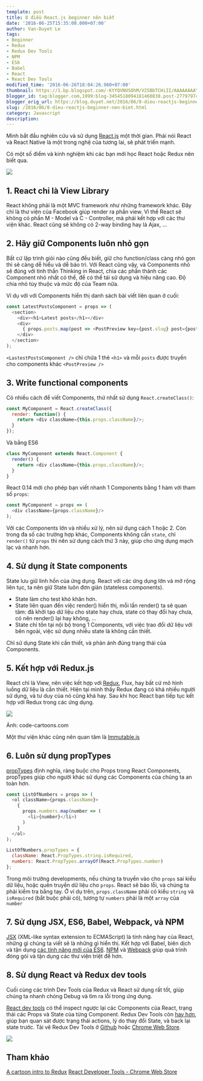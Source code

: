 ```yaml
---
template: post
title: 8 điều React.js beginner nên biết
date: '2016-06-25T15:35:00.000+07:00'
author: Van-Duyet Le
tags:
- Beginner
- Redux
- Redux Dev Tools
- NPM
- ES6
- Babel
- React
- React Dev Tools
modified_time: '2016-06-26T18:04:26.960+07:00'
thumbnail: https://1.bp.blogspot.com/-KtYQVNUSOhM/V25BbTCHiII/AAAAAAAAYQk/-9QPfR5wy5ImvMrLutGZEklZSuz-0IZkgCK4B/s1600/1-MG736zGtLMBbSkhwu4D3cA.png
blogger_id: tag:blogger.com,1999:blog-3454518094181460838.post-2779797443065449271
blogger_orig_url: https://blog.duyet.net/2016/06/8-dieu-reactjs-beginner-nen-biet.html
slug: /2016/06/8-dieu-reactjs-beginner-nen-biet.html
category: Javascript
description: 
---
```


Mình bắt đầu nghiên cứu và sử dụng [React.js](https://facebook.github.io/react/index.html) một thời gian. Phải nói React và React Native là một trong nghệ của tương lai, sẽ phát triển mạnh.

Có một số điểm và kinh nghiệm khi các bạn mới học React hoặc Redux nên biết qua.

![](https://1.bp.blogspot.com/-KtYQVNUSOhM/V25BbTCHiII/AAAAAAAAYQk/-9QPfR5wy5ImvMrLutGZEklZSuz-0IZkgCK4B/s1600/1-MG736zGtLMBbSkhwu4D3cA.png)

## 1. React chỉ là View Library ##
React không phải là một MVC framework như những framework khác. Đây chỉ là thư viện của Facebook giúp render ra phần view. Vì thế React sẽ không có phần M - Model và C - Controller, mà phải kết hợp với các thư viện khác. React cũng sẽ không có 2-way binding hay là Ajax, ...

## 2. Hãy giữ Components luôn nhỏ gọn ##
Bất cứ lập trình giỏi nào cũng đều biết, giữ cho function/class càng nhỏ gọn thì sẽ càng dễ hiểu và dễ bảo trì. Với React cũng vậy, và Components nhỏ sẽ đúng với tinh thần Thinking in React, chia các phần thành các Component nhỏ nhất có thể, để có thể tái sử dụng và hiệu năng cao. Độ chia nhỏ tùy thuộc và mức độ của Team nữa.

Ví dụ với với Components hiển thị danh sách bài viết liên quan ở cuối:

```js
const LatestPostsComponent = props => (
  <section>
    <div><h1>Latest posts</h1></div>
    <div>
      { props.posts.map(post => <PostPreview key={post.slug} post={post}/>) }
    </div>
  </section>
);
```

`<LastestPostsComponent />`  chỉ chứa 1 thẻ `<h1>` và mỗi `posts` được truyền cho components khác `<PostPreview />`

## 3. Write functional components ##
Có nhiều cách để viết Components, thứ nhất sử dụng `React.createClass()`:

```js
const MyComponent = React.createClass({
  render: function() {
    return <div className={this.props.className}/>;
  }
});
```

Và bằng ES6

```js
class MyComponent extends React.Component {
  render() {
    return <div className={this.props.className}/>;
  }
}
```

React 0.14 mới cho phép bạn viết nhanh 1 Components bằng 1 hàm với tham số `props`:

```js
const MyComponent = props => (
  <div className={props.className}/>
);
```

Với các Components lớn và nhiều xử lý, nên sử dụng cách 1 hoặc 2. Còn trong đa số các trường hợp khác, Components không cần `state`, chỉ `render()` từ `props` thì nên sử dụng cách thứ 3 này, giúp cho ứng dụng mạch lạc và nhanh hơn.

## 4. Sử dụng ít State components ##
State lưu giữ linh hồn của ứng dụng. React với các ứng dụng lớn và mở rộng liên tục, ta nên giữ State luôn đơn giản (stateless components).

- State làm cho test khó khăn hơn.
- State liên quan đến việc render() hiển thị, mỗi lần render() ta sẽ quan tâm: đã khởi tạo dữ liệu cho state hay chưa, state có thay đổi hay chưa, có nên render() lại hay không, ... 
- State chỉ tồn tại nội bộ trong 1 Components, với việc trao đổi dữ liệu với bên ngoài, việc sử dụng nhiều  state là không cần thiết. 

Chỉ sử dụng State khi cần thiết, và phản ánh đúng trạng thái của Components.

## 5. Kết hợp với Redux.js ##
React chỉ là View, nên việc kết hợp với [Redux](http://redux.js.org/), Flux, hay bất cứ mô hình luồng dữ liệu là cần thiết. Hiện tại mình thấy Redux đang có khá nhiều người sử dụng, và tư duy của nó cũng khá hay. Sau khi học React bạn tiếp tục kết hợp với Redux trong các ứng dụng.

[![](https://1.bp.blogspot.com/--30x560n-uU/V24_4PXcD3I/AAAAAAAAYQU/vxp2C7rvkNcuGXn8f0WxbyKzNjx-IKzLgCK4B/s640/1-dODKUGyGkF8qeGLrXKWkiA.png)](https://1.bp.blogspot.com/--30x560n-uU/V24_4PXcD3I/AAAAAAAAYQU/vxp2C7rvkNcuGXn8f0WxbyKzNjx-IKzLgCK4B/s1600/1-dODKUGyGkF8qeGLrXKWkiA.png)

Ảnh: code-cartoons.com

Một thư viện khác cũng nên quan tâm là [Immutable.js](https://facebook.github.io/immutable-js/) 

## 6. Luôn sử dụng propTypes ##
[propTypes](https://facebook.github.io/react/docs/reusable-components.html#prop-validation) định nghĩa, ràng buộc cho Props trong React Components, propTypes giúp cho người khác sử dụng các Components của chúng ta an toàn hơn.

```js
const ListOfNumbers = props => (
  <ol className={props.className}>
    {
      props.numbers.map(number => (
        <li>{number}</li>)
      )
    }
  </ol>
);

ListOfNumbers.propTypes = {
  className: React.PropTypes.string.isRequired,
  numbers: React.PropTypes.arrayOf(React.PropTypes.number)
};
```

Trong môi trường developments, nếu chúng ta truyền vào cho `props` sai kiểu dữ liệu, hoặc quên truyền dữ liệu cho `props`. React sẽ báo lỗi, và chúng ta phải kiểm tra bằng tay.
Ở ví dụ trên, `props.className` phải có kiểu `string` và `isRequired` (bắt buộc phải có), tương tự `numbers` phải là một `array` của `number`

## 7. Sử dụng JSX, ES6, Babel, Webpack, và NPM ##
[JSX](https://facebook.github.io/jsx/) (XML-like syntax extension to ECMAScript) là tính năng hay của React, những gì chúng ta viết sẽ là những gì hiển thị. Kết hợp với Babel, biên dịch và tận dụng [các tính năng mới của ES6](http://es6-features.org/). [NPM](https://www.npmjs.com/) và [Webpack](https://webpack.github.io/) giúp quá trình đóng gói và tận dụng các thư viện triệt để hơn.

## 8. Sử dụng React và Redux dev tools ##

Cuối cùng các trình Dev Tools của Redux và React sử dụng rất tốt, giúp chúng ta nhanh chóng Debug và tìm ra lỗi trong ứng dụng.

[React dev tools](https://chrome.google.com/webstore/detail/react-developer-tools/fmkadmapgofadopljbjfkapdkoienihi?hl=en) có thể inspect ngược lại các Components của React, trạng thái các Props và State của từng Component.
Redux Dev Tools còn [hay hơn](https://www.youtube.com/watch?v=xsSnOQynTHs), giúp bạn quan sát được trạng thái actions, lý do thay đổi State, và back lại state trước. Tải vê Redux Dev Tools ở [Github](https://github.com/gaearon/redux-devtools) hoặc [Chrome Web Store](https://chrome.google.com/webstore/detail/redux-devtools/lmhkpmbekcpmknklioeibfkpmmfibljd?hl=en).

[![](https://4.bp.blogspot.com/-VTtgxf13hdo/V24_YXHeb3I/AAAAAAAAYQM/kOlnn_Izy446MH_zpAmgJQfngN1__PWMgCK4B/s1600/react-dev-tools.jpg)](https://4.bp.blogspot.com/-VTtgxf13hdo/V24_YXHeb3I/AAAAAAAAYQM/kOlnn_Izy446MH_zpAmgJQfngN1__PWMgCK4B/s1600/react-dev-tools.jpg)

## Tham khảo ##
[A cartoon intro to Redux](http://saveto.co/lm4l1Z)
[React Developer Tools - Chrome Web Store](http://saveto.co/oedqhg)
